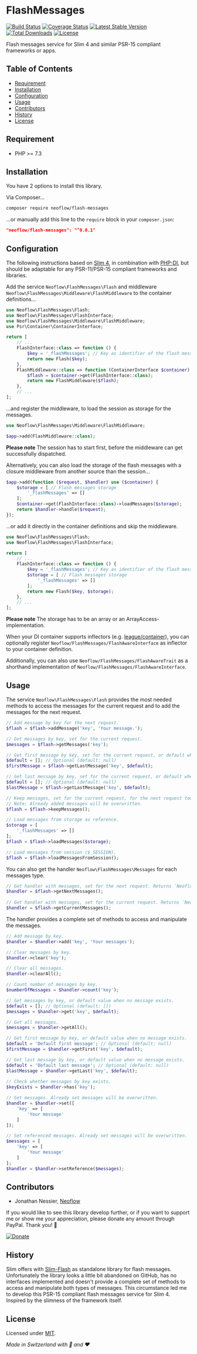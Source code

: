 # FlashMessages
[![Build Status](https://travis-ci.org/Neoflow/FlashMessages.svg?branch=master&service=github)](https://travis-ci.org/Neoflow/FlashMessages)
[![Coverage Status](https://coveralls.io/repos/github/Neoflow/FlashMessages/badge.svg?branch=master&service=github)](https://coveralls.io/github/Neoflow/FlashMessages?branch=master)
[![Latest Stable Version](https://poser.pugx.org/neoflow/flash-messages/v?service=github)](https://packagist.org/packages/neoflow/flash-messages)
[![Total Downloads](https://poser.pugx.org/neoflow/flash-messages/downloads?service=github)](//packagist.org/packages/neoflow/flash-messages)
[![License](https://poser.pugx.org/neoflow/flash-messages/license?service=github)](https://packagist.org/packages/neoflow/flash-messages)

Flash messages service for Slim 4 and similar PSR-15 compliant frameworks or apps.

## Table of Contents
- [Requirement](#requirement)
- [Installation](#installation)
- [Configuration](#configuration)
- [Usage](#usage)
- [Contributors](#contributors)
- [History](#history)
- [License](#license)

## Requirement
* PHP >= 7.3

## Installation
You have 2 options to install this library.

Via Composer...
```bash
composer require neoflow/flash-messages
```

...or manually add this line to the `require` block in your `composer.json`:
```json
"neoflow/flash-messages": "^0.0.1"
```

## Configuration
The following instructions based on [Slim 4](http://www.slimframework.com), in combination with
 [PHP-DI](https://php-di.org), but should be adaptable for any PSR-11/PSR-15 compliant frameworks and libraries.

Add the service `Neoflow\FlashMessages\Flash` and middleware `Neoflow\FlashMessages\Middleware\FlashMiddleware`
 to the container definitions...
```php
use Neoflow\FlashMessages\Flash;
use Neoflow\FlashMessages\FlashInterface;
use Neoflow\FlashMessages\Middleware\FlashMiddleware;
use Psr\Container\ContainerInterface;

return [
    // ...
    FlashInterface::class => function () {
        $key = '_flashMessages'; // Key as identifier of the flash messages
        return new Flash($key);
    },
    FlashMiddleware::class => function (ContainerInterface $container) {
        $flash = $container->get(FlashInterface::class);
        return new FlashMiddleware($flash);
    },
    // ...
];
```
...and register the middleware, to load the session as storage for the messages. 
```php
use Neoflow\FlashMessages\Middleware\FlashMiddleware;

$app->add(FlashMiddleware::class);
```
**Please note** The session has to start first, before the middleware can get successfully dispatched. 

Alternatively, you can also load the storage of the flash messages with a closure middleware from another source than
 the session...
```php
$app->add(function ($request, $handler) use ($container) {
    $storage = [ // Flash messages storage
        '_flashMessages' => []
    ];
    $container->get(FlashInterface::class)->loadMessages($storage);
    return $handler->handle($request);
});
```
...or add it directly in the container definitions and skip the middleware.
```php
use Neoflow\FlashMessages\Flash;
use Neoflow\FlashMessages\FlashInterface;

return [
    // ...
    FlashInterface::class => function () {
        $key = '_flashMessages'; // Key as identifier of the flash messages
        $storage = [ // Flash messages storage
            '_flashMessages' => []
        ];
        return new Flash($key, $storage);
    },
    // ...
];
```

**Please note** The storage has to be an array or an ArrayAccess-implementation. 

When your DI container supports inflectors (e.g. [league/container](https://container.thephpleague.com/3.x/inflectors/)),
 you can optionally register `Neoflow/FlashMessages/FlashAwareInterface` as inflector to your container definition.

Additionally, you can also use `Neoflow/FlashMessages/FlashAwareTrait` as a shorthand implementation of
 `Neoflow/FlashMessages/FlashAwareInterface`.

## Usage
The service `Neoflow\FlashMessages\Flash` provides the most needed methods to access the messages for the
 current request and to add the messages for the next request.
```php
// Add message by key for the next request.
$flash = $flash->addMessage('key', 'Your message.');

// Get messages by key, set for the current request.
$messages = $flash->getMessages('key');

// Get first message by key, set for the current request, or default when no message exists.
$default = []; // Optional (default: null)
$firstMessage = $flash->getLastMessage('key', $default);

// Get last message by key, set for the current request, or default when no message exists.
$default = []; // Optional (default: null)
$lastMessage = $flash->getLastMessage('key', $default);

// Keep messages, set for the current request, for the next request too.  
// Note: Already added messages will be overwritten.
$flash = $flash->keepMessages(); 

// Load messages from storage as reference.
$storage = [
    '_flashMessages' => []
];
$flash = $flash->loadMessages($storage);

// Load messages from session ($_SESSION).
$flash = $flash->loadMessagesFromSession();
```

You can also get the handler `Neoflow\FlashMessages\Messages` for each messages type.
```php
// Get handler with messages, set for the next request. Returns `Neoflow\FlashMessages\Messages`.
$handler = $flash->getNextMessages();
  
// Get handler with messages, set for the current request. Returns `Neoflow\FlashMessages\Messages`.
$handler = $flash->getCurrentMessages();
```

The handler provides a complete set of methods to access and manipulate the messages.
```php
// Add message by key.
$handler = $handler->add('key', 'Your messages');

// Clear messages by key.
$handler->clear('key');

// Clear all messages.
$handler->clearAll();

// Count number of messages by key.
$numberOfMessages = $handler->count('key');

// Get messages by key, or default value when no message exists.
$default = []; // Optional (default: [])
$messages = $handler->get('key', $default);

// Get all messages.
$messages = $handler->getAll();

// Get first message by key, or default value when no message exists.
$default = 'Default first message'; // Optional (default: null)
$firstMessage = $handler->getFirst('key', $default);

// Get last message by key, or default value when no message exists.
$default = 'Default last message'; // Optional (default: null)
$lastMessage = $handler->getLast('key', $default);
    
// Check whether messages by key exists.
$keyExists = $handler->has('key');

// Set messages. Already set messages will be overwritten.
$handler = $handler->set([
    'key' => [
        'Your message'
    ]
]);

// Set referenced messages. Already set messages will be overwritten.
$messages = [
    'key' => [
        'Your message'
    ]
];
$handler = $handler->setReference($messages);
``` 
  
## Contributors
* Jonathan Nessier, [Neoflow](https://www.neoflow.ch)

If you would like to see this library develop further, or if you want to support me or show me your appreciation, please
 donate any amount through PayPal. Thank you! :beers:
 
[![Donate](https://img.shields.io/badge/Donate-paypal-blue)](https://www.paypal.me/JonathanNessier)

## History
Slim offers with [Slim-Flash](https://github.com/slimphp/Slim-Flash) as standalone library for flash
 messages.
Unfortunately the library looks a little bit abandoned on GitHub, has no interfaces implemented and doesn't provide a 
 complete set of methods to access and manipulate both types of messages.
This circumstance led me to develop this PSR-15 compliant flash messages service for Slim 4.
Inspired by the slimness of the framework itself.

## License
Licensed under [MIT](LICENSE). 

*Made in Switzerland with :cheese: and :heart:*
